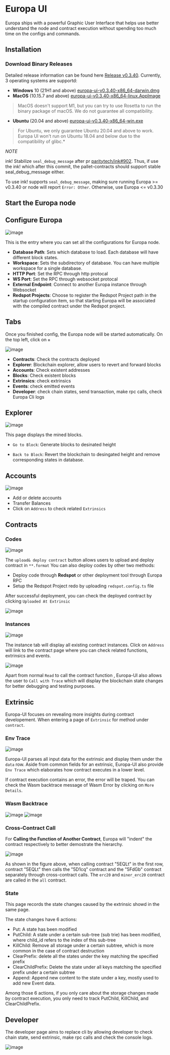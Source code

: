 # Europa UI

Europa ships with a powerful Graphic User Interface that helps use better understand the node and contract execution without spending too much time on the configs and commands.

## Installation
### Download Binary Releases

Detailed release information can be found here [Release v0.3.40](https://github.com/patractlabs/europa-ui/releases/tag/v0.3.40).
Currently, 3 operating systems are supportd:
* **Windows** 10 (21H1 and above) [europa-ui-v0.3.40-x86_64-darwin.dmg](https://github.com/patractlabs/europa-ui/releases/download/v0.3.40/europa-ui-v0.3.40-x86_64-darwin.dmg)
* **MacOS** (10.15.7 and above) [europa-ui-v0.3.40-x86_64-linux.AppImage](https://github.com/patractlabs/europa-ui/releases/download/v0.3.40/europa-ui-v0.3.40-x86_64-linux.AppImage)
> MacOS doesn't support M1, but you can try to use Rosetta to run the binary package of macOS. We do not guarantee all compatibility.
* **Ubuntu** (20.04 and above) [europa-ui-v0.3.40-x86_64-win.exe](https://github.com/patractlabs/europa-ui/releases/download/v0.3.40/europa-ui-v0.3.30-x86_64-win.exe)
>  For Ubuntu, we only guarantee Ubuntu 20.04 and above to work. Europa UI won't run on Ubuntu 18.04 and below due to the compatibility of glibc.*

*NOTE* 

ink! Stabilize `seal_debug_message` after pr [paritytech/ink#902](https://github.com/paritytech/ink/commit/fdae16d7a9384ae4d475b99a7d86f72e1927e665). Thus, if use the ink! which after this commit, the pallet-contracts should support stable seal_debug_message either. 

To use ink! supports `seal_debug_message`, making sure running Europa >= v0.3.40 or node will report `Error: Other`. Otherwise, use Europa <= v0.3.30

## Start the Europa node

## Configure Europa
![image](https://user-images.githubusercontent.com/2844215/126153819-a83a2763-ccce-4363-ba6d-6d9be4b27e39.png)

This is the entry where you can set all the configurations for Europa node.

* **Database Path**: Sets which database to load. Each database will have different block states.
* **Workspace**: Sets the subdirectory of database. You can have multiple workspace for a single database.
* **HTTP Port**: Set the RPC through http protocal
* **WS Port**: Set the RPC through websocket protocal
* **External Endpoint**: Connect to another Europa instance through Websocket
* **Redspot Projects**: Choose to register the Redspot Project path in the startup configuration item, so that starting Europa will be associated with the compiled contract under the Redspot project.


## Tabs
Once you finished config, the Europa node will be started automatically. On the top left, click on `≡`

![image](../imgs/europa-ui.png)

* **Contracts**: Check the contracts deployed
* **Explorer**: Blockchain explorer, allow users to revert and forward blocks
* **Accounts**: Check existent addresses 
* **Blocks**: Check existent blocks
* **Extrinsics**: check extrinsics
* **Events**: check emitted events
* **Developer**: check chain states, send transaction, make rpc calls, check Europa Cli logs

## Explorer
![image](../imgs/explorer.png)

This page displays the mined blocks.

* `Go to Block`: Generate blocks to desinated height

* `Back to Block`: Revert the blockchain to desingated height and remove corresponding states in database.

## Accounts
![image](../imgs/europa_accounts.png)
* Add or delete accounts
* Transfer Balances
* Click on `Address` to check related `Extrinsics`

## Contracts
### Codes
![image](../imgs/europa_contracts.png)

The `upload& deploy contract` button allows users to upload and deploy contract in `**.format`
You can also deploy codes by other two methods:
* Deploy code through **Redspot** or other deployment tool through Europa RPC
* Setup the Redspot Project redo by uploading `redspot.config.ts` file

After successful deployment, you can check the deployed contract by clicking `Uploaded At Extrinsic`

![image](../imgs/deployed_contract.png)

### Instances
![image](../imgs/europa_instances.png)

The instance tab will display all existing contract instances. Click on `Address` will link to the contract page where you can check related functions, extrinsics and events.

![image](../imgs/europa_instance_function.png)

Apart from normal `Read` to call the contract function , Europa-UI also allows the user to `Call with Trace` which will display the blockchain state changes for better debugging and testing purposes.

## Extrinsic
Europa-UI focuses on revealing more insights during contract developement. When entering a page of `Extrinsic` for method under `contract`.

### Env Trace
![image](../imgs/contract_extrinsic.png)

Europa-UI parses all input data for the extrinsic and display them under the `data` row. Aside from common fields for an extrinsic, Europa-UI also provide `Env Trace` which elaborates how contract executes in a lower level.

If contract execution contains an error, the error will be traped. You can check the Wasm backtrace message of Wasm Error by clicking on `More Details`.

### Wasm Backtrace
![image](../imgs/contract_wasmi.png)
![image](../imgs/contract_error_message.png)

### Cross-Contract Call 
For **Calling the Function of Another Contract**, Europa will "indent" the contract respectively to better demostrate the hierarchy. 

![image](../imgs/contract_call_contract.png)

As shown in the figure above, when calling contract "5EQLt" in the first row, contract "5EQLt" then calls the "5D1cq" contract and the "5FdGb" contract separately through cross-contract calls. The `erc20` and `miner_erc20` contract are called in the `all` contract.

### State
This page records the state changes caused by the extrinsic showd in the same page.

The state changes have 6 actions:

* Put: A state has been modified
* PutChild: A state under a certain sub-tree (sub trie) has been modified, where child_id refers to the index of this sub-tree
* KillChild: Remove all storage under a certain subtree, which is more common in the case of contract destruction
* ClearPrefix: delete all the states under the key matching the specified prefix
* ClearChildPrefix: Delete the state under all keys matching the specified prefix under a certain subtree
* Append: Append new content to the state under a key, mostly used to add new Event data.

Among those 6 actions, if you only care about the storage changes made by contract execution, you only need to track PutChild, KillChild, and ClearChildPrefix.


## Developer
The developer page aims to replace cli by allowing developer to check chain state, send extrinsic, make rpc calls and check the console logs.

![image](../imgs/europa_developer.png)
